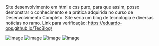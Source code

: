 Site desenvolvimento em html e css puro, para que assim, posso demonstrar o conhecimento e a prática adquirida no curso de Desenvolvimento Completo. Site seria um blog de tecnologia e diversas notícias no ramo. Link para verificação: https://eduardo-ops.github.io/TecBlog/

![image](https://user-images.githubusercontent.com/54048170/124269173-eef62300-db10-11eb-8cef-1ba49d89443a.png)
![image](https://user-images.githubusercontent.com/54048170/124269186-f4536d80-db10-11eb-81bf-88205e9f4c4c.png)
![image](https://user-images.githubusercontent.com/54048170/124269204-f7e6f480-db10-11eb-9f52-b82a3b23acd8.png)
![image](https://user-images.githubusercontent.com/54048170/124269220-fe756c00-db10-11eb-8fab-1342bfeb9104.png)

